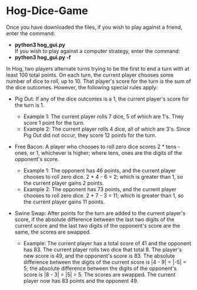 # Hog-Dice-Game

Once you have downloaded the files, if you wish to play against a friend, enter the command: 
* **python3 hog_gui.py**       
If you wish to play against a computer strategy, enter the command: 
* **python3 hog_gui.py -f** 

In Hog, two players alternate turns trying to be the first to end a turn with at least 100 total points. On each turn, the current player chooses some number of dice to roll, up to 10. That player's score for the turn is the sum of the dice outcomes. However, the following special rules apply:

* Pig Out: If any of the dice outcomes is a 1, the current player's score for the turn is 1.
  * Example 1: The current player rolls 7 dice, 5 of which are 1's. They score 1 point for the turn.
  * Example 2: The current player rolls 4 dice, all of which are 3's. Since Pig Out did not occur, they score 12 points for the turn.

* Free Bacon: A player who chooses to roll zero dice scores 2 * tens - ones, or 1, whichever is higher; where tens, ones are the digits of the opponent's score.
  * Example 1: The opponent has 46 points, and the current player chooses to roll zero dice. 2 * 4 - 6 = 2; which is greater than 1, so the     current player gains 2 points.
  * Example 2: The opponent has 73 points, and the current player chooses to roll zero dice. 2 * 7 - 3 = 11; which is greater than 1, so       the current player gains 11 points.
 
* Swine Swap: After points for the turn are added to the current player's score, if the absolute difference between the last two digits of the current score and the last two digits of the opponent's score are the same, the scores are swapped.
  * Example: The current player has a total score of 41 and the opponent has 83. The current player rolls two dice that total 8. The  player's   new score is 49, and the opponent's score is 83. The absolute difference between the digits of the current score is |4 - 9| = |-5| = 5;     the absolute difference between the digits of the opponent's score is |8 - 3| = |5| = 5. The scores are swapped. The current player now     has 83 points and the opponent 49.
  


